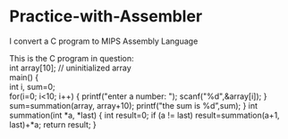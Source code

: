 # Practice-with-Assembler
I convert a C program to MIPS Assembly Language

This is the C program in question: <br />
int array[10]; // uninitialized array<br />
main() {<br />
 int i, sum=0;<br />
 for(i=0; i<10; i++) {
 printf("enter a number: ");
 scanf("%d",&array[i]);
 }
 sum=summation(array, array+10);
 printf("the sum is %d”,sum);
}
int summation(int *a, *last) {
 int result=0;
 if (a != last) result=summation(a+1, last)+*a;
 return result;
}
